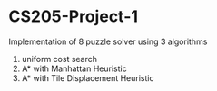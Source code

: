 # CS205-Project-1
Implementation of 8 puzzle solver using 3 algorithms
1. uniform cost search
2. A* with Manhattan Heuristic
3. A* with Tile Displacement Heuristic
